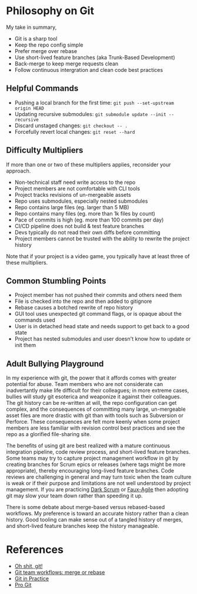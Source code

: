 # Philosophy on Git

My take in summary,

* Git is a sharp tool
* Keep the repo config simple
* Prefer merge over rebase
* Use short-lived feature branches (aka Trunk-Based Development)
* Back-merge to keep merge requests clean
* Follow continuous intergration and clean code best practices

## Helpful Commands

* Pushing a local branch for the first time: `git push --set-upstream origin HEAD`
* Updating recursive submodules: `git submodule update --init --recursive`
* Discard unstaged changes: `git checkout -- .`
* Forcefully revert local changes: `git reset --hard`

## Difficulty Multipliers

If more than one or two of these multipliers applies, reconsider your approach.

* Non-technical staff need write access to the repo
* Project members are not comfortable with CLI tools
* Project tracks revisions of un-mergeable assets
* Repo uses submodules, especially nested submodules
* Repo contains large files (eg. larger than 5 MB)
* Repo contains many files (eg. more than 1k files by count)
* Pace of commits is high (eg. more than 100 commits per day)
* CI/CD pipeline does not build & test feature branches
* Devs typically do not read their own diffs before committing
* Project members cannot be trusted with the ability to rewrite the project history

Note that if your project is a video game, you typically have at least three of these multipliers.

## Common Stumbling Points

* Project member has not pushed their commits and others need them
* File is checked into the repo and then added to gitignore
* Rebase causes a botched rewrite of repo history
* GUI tool uses unexpected git command flags, or is opaque about the commands used
* User is in detached head state and needs support to get back to a good state
* Project has nested submodules and user doesn't know how to update or init them

## Adult Bullying Playground

In my experience with git, the power that it affords comes with greater potential for abuse. Team members who are not considerate can inadvertantly make life difficult for their colleagues; in more extreme cases, bullies will study git esoterica and weaponize it against their colleagues. The git history can be re-written at will, the repo configuration can get complex, and the consequences of committing many large, un-mergeable asset files are more drastic with git than with tools such as Subversion or Perforce. These consequences are felt more keenly when some project members are less familiar with revision control best practices and see the repo as a glorified file-sharing site.

The benefits of using git are best realized with a mature continuous integration pipeline, code review process, and short-lived feature branches. Some teams may try to capture project management workflow in git by creating branches for Scrum epics or releases (where tags might be more appropriate), thereby encouraging long-lived feature branches. Code reviews are challenging in general and may turn toxic when the team culture is weak or if their purpose and limitations are not well understood by project management. If you are practicing [Dark Scrum](https://ronjeffries.com/articles/016-09ff/defense/) or [Faux-Agile](https://martinfowler.com/articles/agile-aus-2018.html) then adopting git may slow your team down rather than speeding it up.

There is some debate about merge-based versus rebased-based workflows. My preference is toward an accurate history rather than a clean history. Good tooling can make sense out of a tangled history of merges, and short-lived feature branches keep the history manageable.

# References

* [Oh shit, git!](http://ohshitgit.com/)
* [Git team workflows: merge or rebase](https://www.atlassian.com/git/articles/git-team-workflows-merge-or-rebase)
* [Git in Practice](https://github.com/GitInPractice)
* [Pro Git](https://git-scm.com/book/en/v2)
